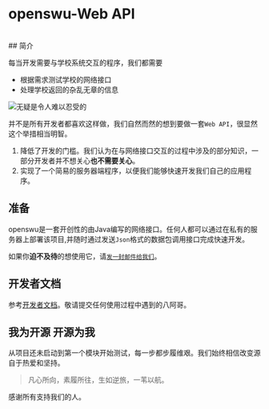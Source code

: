 **openswu-Web API**
=================
<br />
## 简介

每当开发需要与学校系统交互的程序，我们都需要

- 根据需求测试学校的网络接口
- 处理学校返回的杂乱无章的信息

![](http://imgsrc.baidu.com/forum/pic/item/72913912b31bb0519dd64ff7347adab448ede062.jpg "无疑是令人难以忍受的")


并不是所有开发者都喜欢这样做，我们自然而然的想到要做一套`Web API`，很显然这个举措相当明智。
 
1. 降低了开发的门槛。我们认为在与网络接口交互的过程中涉及的部分知识，一部分开发者并不想关心**也不需要关心**。
2. 实现了一个简易的服务器端程序，以便我们能够快速开发我们自己的应用程序。

## 准备
openswu是一套开创性的由Java编写的网络接口。任何人都可以通过在私有的服务器上部署该项目,并随时通过发送`Json`格式的数据包调用接口完成快速开发。

如果你**迫不及待**的想使用它，请[`发一封邮件给我们`](mailto:chensiding@qq.com)。
## 开发者文档

参考[开发者文档](https://github.com/xndxcsd/openswu-webapi/blob/master/API-index.md)。敬请提交任何使用过程中遇到的八阿哥。

## 我为开源 开源为我

从项目还未启动到第一个模块开始测试，每一步都步履维艰。我们始终相信改变源自于热爱和坚持。

> 凡心所向，素履所往，生如逆旅，一苇以航。

感谢所有支持我们的人。
